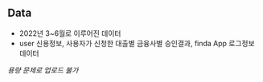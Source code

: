 ## Data 
- 2022년 3~6월로 이루어진 데이터
- user 신용정보, 사용자가 신청한 대출별 금융사별 승인결과, finda App 로그정보 데이터

*용량 문제로 업로드 불가*
